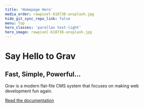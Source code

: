 ```yaml
---
title: 'Homepage Hero'
media_order: rawpixel-618738-unsplash.jpg
hide_git_sync_repo_link: false
menu: Top
hero_classes: 'parallax text-light'
hero_image: rawpixel-618738-unsplash.jpg
---
```


# Say Hello to Grav
## Fast, Simple, Powerful...

Grav is a modern flat-file CMS system that focuses on making web development fun again.

[Read the documentation](https://learn.getgrav.org?classes=btn,btn-primary,btn-lg&target=_blank)





